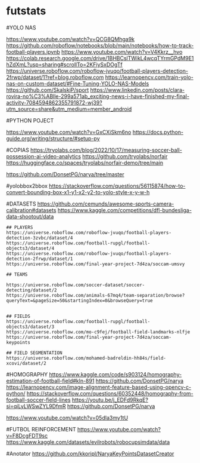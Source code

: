 # futstats

#YOLO NAS

https://www.youtube.com/watch?v=QCG8QMhga9k
https://github.com/roboflow/notebooks/blob/main/notebooks/how-to-track-football-players.ipynb
https://www.youtube.com/watch?v=V4Kkrz__hvo
https://colab.research.google.com/drive/1BHBCslTWikL4wcqTYrmGPdM9E1hZdXmL?usp=sharing#scrollTo=2KFiySxDOgTf
https://universe.roboflow.com/roboflow-jvuqo/football-players-detection-2frwp/dataset/1?ref=blog.roboflow.com
https://learnopencv.com/train-yolo-nas-on-custom-dataset/#Fine-Tuning-YOLO-NAS-Models
https://github.com/SkalskiP/sport
https://www.linkedin.com/posts/clara-rovira-no%C3%ABlle-299a571ab_exciting-news-i-have-finished-my-final-activity-7084594862355791872-wj39?utm_source=share&utm_medium=member_android


#PYTHON POJECT

https://www.youtube.com/watch?v=GxCXiSkm6no
https://docs.python-guide.org/writing/structure/#setup-py


#COPIAS
https://tryolabs.com/blog/2022/10/17/measuring-soccer-ball-possession-ai-video-analytics
https://github.com/tryolabs/norfair
https://huggingface.co/spaces/tryolabs/norfair-demo/tree/main


https://github.com/DonsetPG/narya/tree/master


#yolobbox2bbox
https://stackoverflow.com/questions/56115874/how-to-convert-bounding-box-x1-y1-x2-y2-to-yolo-style-x-y-w-h


#DATASETS
https://github.com/cemunds/awesome-sports-camera-calibration#datasets
https://www.kaggle.com/competitions/dfl-bundesliga-data-shootout/data

    ## PLAYERS
    https://universe.roboflow.com/roboflow-jvuqo/football-players-detection-3zvbc/dataset/4
    https://universe.roboflow.com/football-rupgl/football-objects3/dataset/4
    https://universe.roboflow.com/roboflow-jvuqo/football-players-detection-2frwp/dataset/1
    https://universe.roboflow.com/final-year-project-7d4za/soccam-umsvy

    ## TEAMS

    https://universe.roboflow.com/soccer-dataset/soccer-detecting/dataset/2
    https://universe.roboflow.com/animals-67mq4/team-separation/browse?queryText=&pageSize=50&startingIndex=0&browseQuery=true


    ## FIELDS
    https://universe.roboflow.com/football-rupgl/football-objects3/dataset/3
    https://universe.roboflow.com/mo-c9fej/football-field-landmarks-nlfje
    https://universe.roboflow.com/final-year-project-7d4za/soccam-keypoints

    ## FIELD SEGMENTATION
    https://universe.roboflow.com/mohamed-badreldin-hh84s/field-xcovi/dataset/2



#HOMOGRAPHY
https://www.kaggle.com/code/s903124/homography-estimation-of-football-field#kln-891
https://github.com/DonsetPG/narya
https://learnopencv.com/image-alignment-feature-based-using-opencv-c-python/
https://stackoverflow.com/questions/60352448/homography-from-football-soccer-field-lines
https://youtu.be/j_EDFd9RkqE?si=qiLyLWSwZYL9DfmR
https://github.com/DonsetPG/narya

https://www.youtube.com/watch?v=05dIa3my1tU


#FUTBOL REINFORCEMENT
https://www.youtube.com/watch?v=F8DcgFDT9sc
https://www.kaggle.com/datasets/evilrobots/robocupsimdata/data



#Anotator 
https://github.com/kkoripl/NaryaKeyPointsDatasetCreator
